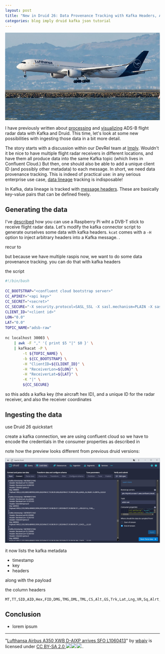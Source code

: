 ```yaml
---
layout: post
title: "New in Druid 26: Data Provenance Tracking with Kafka Headers, Automatically"
categories: blog imply druid kafka json tutorial
---
```


![Lufthansa Airbus A350 XWB D-AIXP arrives SFO L1060413, by wbaiv (Bill Abbott)](/assets/2023-06-27-00-airplane.jpg)

I have previously written about [processing](https://blog.hellmar-becker.de/2022/08/30/processing-flight-radar-ads-b-data-with-decodable-and-imply/) and [visualizing](https://blog.hellmar-becker.de/2023/02/01/street-level-maps-in-imply-pivot-with-flight-data-and-confluent-cloud/) ADS-B flight radar data with Kafka and Druid. This time, let's look at some new possibilities with ingesting those data in a bit more detail.

The story starts with a discussion within our DevRel team at [Imply](https://imply.io/). Wouldn't it be nice to have multiple flight radar receivers in different locations, and have them all produce data into the same Kafka topic (which lives in Confluent Cloud.) But then, one should also be able to add a unique client ID (and possibly other metadata) to each message. In short, we need data provenance tracking. This is indeed of practical use: in any serious enterprise use case, [data lineage](https://en.wikipedia.org/wiki/Data_lineage) tracking is indisposable!

In Kafka, data lineage is tracked with [message headers](https://www.confluent.io/blog/5-things-every-kafka-developer-should-know/#tip-5-record-headers). These are basically key-value pairs that can be defined freely. 

## Generating the data

I've [described](https://blog.hellmar-becker.de/2022/08/30/processing-flight-radar-ads-b-data-with-decodable-and-imply/) how you can use a Raspberry Pi wiht a DVB-T stick to receive flight radar data. Let's modify the kafka connector script to generate ourselves some data with kafka headers. `kcat` comes with a `-H` option to inject arbitrary headers into a Kafka message. .

recur to <PREVIOUS BLOGs>

but because we have multiple raspis now, we want to do some data provenance tracking. you can do that with kafka headers

the script

```bash
#!/bin/bash

CC_BOOTSTRAP="<confluent cloud bootstrap server>"
CC_APIKEY="<api key>"
CC_SECRET="<secret>"
CC_SECURE="-X security.protocol=SASL_SSL -X sasl.mechanism=PLAIN -X sasl.username=${CC_APIKEY} -X sasl.password=${CC_SECRET}"
CLIENT_ID="<client id>"
LON="0.0"
LAT="0.0"
TOPIC_NAME="adsb-raw"

nc localhost 30003 \
    | awk -F "," '{ print $5 "|" $0 }' \
    | kafkacat -P \
        -t ${TOPIC_NAME} \
        -b ${CC_BOOTSTRAP} \
        -H "ClientID=${CLIENT_ID}" \
        -H "ReceiverLon=${LON}" \
        -H "ReceiverLat=${LAT}" \
        -K "|" \
        ${CC_SECURE}
```

so this adds a kafka key (the aircraft hex ID), and a unique ID for the radar receiver, and also the receiver coordinates

## Ingesting the data

use Druid 26 quickstart

create a kafka connection, we are using confluent cloud so we have to encode the credentials in the consumer properties as described in <PREVIOUS BLOG>

note how the preview looks different from previous druid versions:

![Kafka topic preview with metadata](/assets/2023-06-27-01-preview.jpg)

it now lists the kafka metadata

- timestamp
- key
- headers

along with the payload





the column headers

```csv
MT,TT,SID,AID,Hex,FID,DMG,TMG,DML,TML,CS,Alt,GS,Trk,Lat,Lng,VR,Sq,Alrt,Emer,SPI,Gnd
```

## Conclusion

- lorem ipsum

----

 <p class="attribution">"<a target="_blank" rel="noopener noreferrer" href="https://www.flickr.com/photos/wbaiv/52202356360/">Lufthansa Airbus A350 XWB D-AIXP arrives SFO L1060413</a>" by <a target="_blank" rel="noopener noreferrer" href="https://www.flickr.com/photos/wbaiv">wbaiv</a> is licensed under <a target="_blank" rel="noopener noreferrer" href="https://creativecommons.org/licenses/by-sa/2.0/">CC BY-SA 2.0 <img src="https://mirrors.creativecommons.org/presskit/icons/cc.svg" style="height: 1em; margin-right: 0.125em; display: inline;"/><img src="https://mirrors.creativecommons.org/presskit/icons/by.svg" style="height: 1em; margin-right: 0.125em; display: inline;"/><img src="https://mirrors.creativecommons.org/presskit/icons/sa.svg" style="height: 1em; margin-right: 0.125em; display: inline;"/></a>. </p> 
